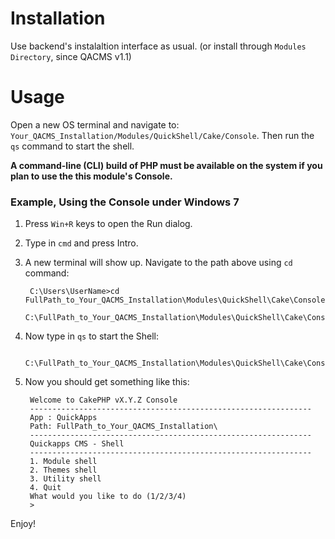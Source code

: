 # Installation
Use backend's instalaltion interface as usual. (or install through `Modules Directory`, since QACMS v1.1)


# Usage
Open a new OS terminal and navigate to: `Your_QACMS_Installation/Modules/QuickShell/Cake/Console`.
Then run the `qs` command to start the shell.


**A command-line (CLI) build of PHP must be available on the system if you plan to use the this module's Console.**


### Example, Using the Console under Windows 7

1. Press `Win+R` keys to open the Run dialog. 
2. Type in `cmd` and press Intro.
3. A new terminal will show up. Navigate to the path above using `cd` command:


        C:\Users\UserName>cd FullPath_to_Your_QACMS_Installation\Modules\QuickShell\Cake\Console
        C:\FullPath_to_Your_QACMS_Installation\Modules\QuickShell\Cake\Console>

	
4. Now type in `qs` to start the Shell:


        C:\FullPath_to_Your_QACMS_Installation\Modules\QuickShell\Cake\Console>qs

	
5. Now you should get something like this:


        Welcome to CakePHP vX.Y.Z Console
        ---------------------------------------------------------------
        App : QuickApps
        Path: FullPath_to_Your_QACMS_Installation\
        ---------------------------------------------------------------
        Quickapps CMS - Shell
        ---------------------------------------------------------------
        1. Module shell
        2. Themes shell
        3. Utility shell
        4. Quit
        What would you like to do (1/2/3/4)
        >
	

Enjoy!